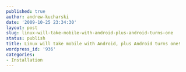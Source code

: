 ```yaml
---
published: true
author: andrew-kucharski
date: '2009-10-25 23:34:30'
layout: post
slug: linux-will-take-mobile-with-android-plus-android-turns-one
status: publish
title: Linux will take mobile with Android, plus Android turns one!
wordpress_id: '936'
categories:
- Installation
---
```


